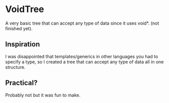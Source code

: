 # VoidTree
A very basic tree that can accept any type of data since it uses void*. (not finished yet).

## Inspiration
I was disappointed that templates/generics in other languages you had to specify a type, so I created a tree that can accept any type of data all in one structure.

## Practical?
Probably not but it was fun to make.
